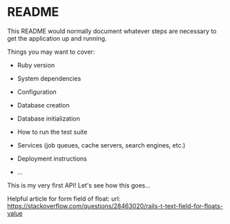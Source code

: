 # README

This README would normally document whatever steps are necessary to get the
application up and running.

Things you may want to cover:

* Ruby version

* System dependencies

* Configuration

* Database creation

* Database initialization

* How to run the test suite

* Services (job queues, cache servers, search engines, etc.)

* Deployment instructions

* ...

This is my very first API! Let's see how this goes...

Helpful article for form field of float:
url: https://stackoverflow.com/questions/28463020/rails-t-text-field-for-floats-value